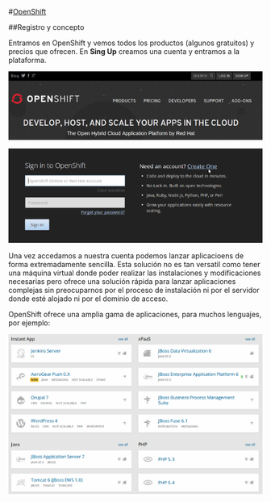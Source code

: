 #[OpenShift](https://www.openshift.com/)

##Registro y concepto

Entramos en OpenShift y vemos todos los productos (algunos gratuitos) y precios que ofrecen. En **Sing Up** creamos una cuenta y entramos a la plataforma.

![](imagenes/OpenShift.png)

![](imagenes/loginOpenShift.png)

Una vez accedamos a nuestra cuenta podemos lanzar aplicacioens de forma extremadamente sencilla. Esta solución no es tan versatil como tener una máquina virtual donde poder realizar las instalaciones y modificaciones necesarias pero ofrece una solución rápida para lanzar aplicaciones complejas sin preocuparnos por el proceso de instalación ni por el servidor donde esté alojado ni por el dominio de acceso.

OpenShift ofrece una amplia gama de aplicaciones, para muchos lenguajes, por ejemplo:

![](imagenes/openApp.png)



